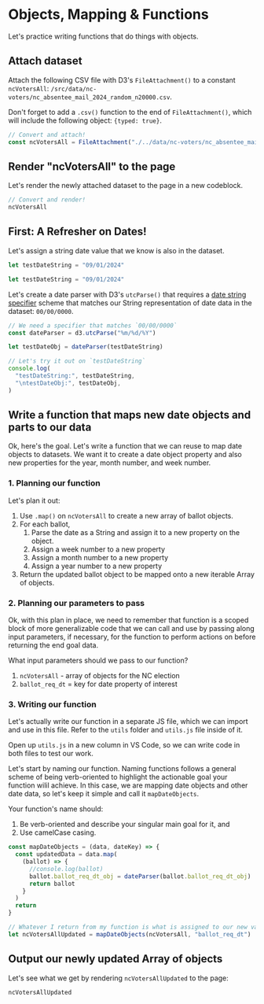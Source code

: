 # Objects, Mapping & Functions

Let's practice writing functions that do things with objects.

## Attach dataset

Attach the following CSV file with D3's `FileAttachment()` to a constant `ncVotersAll`: `/src/data/nc-voters/nc_absentee_mail_2024_random_n20000.csv`.

<p class="tip">
  Don't forget to add a <code>.csv()</code> function to the end of <code>FileAttachment()</code>, which will include the following object: <code>{typed: true}</code>.
</p>

```js
// Convert and attach!
const ncVotersAll = FileAttachment("./../data/nc-voters/nc_absentee_mail_2024_random_n20000.csv").csv({typed: true})
```

## Render "ncVotersAll" to the page

Let's render the newly attached dataset to the page in a new codeblock.

```js
// Convert and render!
ncVotersAll
```

## First: A Refresher on Dates!

Let's assign a string date value that we know is also in the dataset.

```javascript
let testDateString = "09/01/2024"
```

```js
let testDateString = "09/01/2024"
```

Let's create a date parser with D3's `utcParse()` that requires a [date string specifier](https://d3js.org/d3-time-format#locale_format) scheme that matches our String representation of date data in the dataset: `00/00/0000`.

```js
// We need a specifier that matches `00/00/0000`
const dateParser = d3.utcParse("%m/%d/%Y")

let testDateObj = dateParser(testDateString)

// Let's try it out on `testDateString`
console.log(
  "testDateString:", testDateString,
  "\ntestDateObj:", testDateObj,
)
```

## Write a function that maps new date objects and parts to our data

Ok, here's the goal. Let's write a function that we can reuse to map date objects to datasets. We want it to create a date object property and also new properties for the year, month number, and week number.

### 1. Planning our function

Let's plan it out:

1. Use `.map()` on `ncVotersAll` to create a new array of ballot objects.
2. For each ballot,
    1. Parse the date as a String and assign it to a new property on the object.
    2. Assign a week number to a new property
    3. Assign a month number to a new property
    4. Assign a year number to a new property
3. Return the updated ballot object to be mapped onto a new iterable Array of objects.

### 2. Planning our parameters to pass

Ok, with this plan in place, we need to remember that function is a scoped block of more generalizable code that we can call and use by passing along input parameters, if necessary, for the function to perform actions on before returning the end goal data.

What input parameters should we pass to our function?

1. `ncVotersAll` - array of objects for the NC election
2. `ballot_req_dt` = key for date property of interest 

### 3. Writing our function

Let's actually write our function in a separate JS file, which we can import and use in this file. Refer to the `utils` folder and `utils.js` file inside of it.

Open up `utils.js` in a new column in VS Code, so we can write code in both files to test our work.

Let's start by naming our function. Naming functions follows a general scheme of being verb-oriented to highlight the actionable goal your function wilil achieve. In this case, we are mapping date objects and other date data, so let's keep it simple and call it `mapDateObjects`.

<div class="tip">
  <p>
    Your function's name should:
  </p>
  <ol>
    <li>Be verb-oriented and describe your singular main goal for it, and
    <li>Use camelCase casing.
  </ol>
</div>


```js
const mapDateObjects = (data, dateKey) => {
  const updatedData = data.map(
    (ballot) => {
      //console.log(ballot)
      ballot.ballot_req_dt_obj = dateParser(ballot.ballot_req_dt_obj)
      return ballot
    }
  )
  return 
}
```

```js
// Whatever I return from my function is what is assigned to our new variable
let ncVotersAllUpdated = mapDateObjects(ncVotersAll, "ballot_req_dt")
```

## Output our newly updated Array of objects

Let's see what we get by rendering `ncVotersAllUpdated` to the page:

```javascript
ncVotersAllUpdated
```